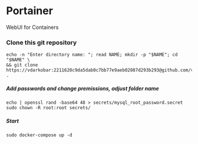 # Portainer
WebUI for Containers

### Clone this git repository
```
echo -n "Enter directory name: "; read NAME; mkdir -p "$NAME"; cd "$NAME" \
&& git clone https://vdarkobar:2211620c9da5dab0c7bb77e9aeb02087d293b293@github.com/vdarkobar/Portainer.git .
```
  
##### Add passwords and change premissions, *adjust folder name*
```
echo | openssl rand -base64 48 > secrets/mysql_root_password.secret
sudo chown -R root:root secrets/
```  
##### Start
```
sudo docker-compose up -d
```

